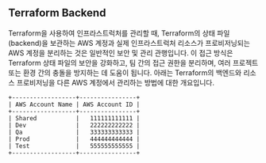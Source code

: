
## Terraform Backend

Terraform을 사용하여 인프라스트럭처를 관리할 때, Terraform의 상태 파일(backend)을 보관하는 AWS 계정과 실제 인프라스트럭처 리소스가 프로비저닝되는 AWS 계정을 분리하는 것은 일반적인 보안 및 관리 관행입니다.
이 접근 방식은 Terraform 상태 파일의 보안을 강화하고, 팀 간의 접근 권한을 분리하며, 여러 프로젝트 또는 환경 간의 충돌을 방지하는 데 도움이 됩니다.
아래는 Terraform의 백엔드와 리소스 프로비저닝을 다른 AWS 계정에서 관리하는 방법에 대한 개요입니다.





```
+------------------+----------------+
| AWS Account Name | AWS Account ID |
+------------------+----------------+
| Shared           |   111111111111 |
| Dev              |   222222222222 |
| Qa               |   333333333333 |
| Prod             |   444444444444 |
| Test             |   555555555555 |
+------------------+----------------+

```

